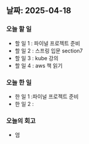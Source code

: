 ## 날짜: 2025-04-18

### 오늘 할 일
- 할 일 1 : 파이널 프로젝트 준비
- 할 일 2 : 스프링 입문 section7
- 할 일 3 : kube 강의
- 할 일 4 : aws 책 읽기

### 오늘 한 일
- 한 일 1 :파이널 프로젝트 준비
- 한 일 2 :

### 오늘의 회고
- 엄
